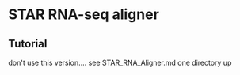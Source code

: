 # STAR RNA-seq aligner



## Tutorial

don't use this version.... see STAR_RNA_Aligner.md one directory up

